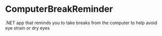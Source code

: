 ComputerBreakReminder
=====================

.NET app that reminds you to take breaks from the computer to help avoid eye strain or dry eyes
